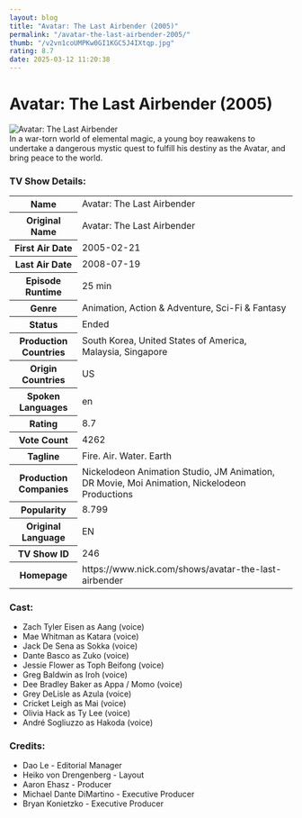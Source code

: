 ```yaml
---
layout: blog
title: "Avatar: The Last Airbender (2005)"
permalink: "/avatar-the-last-airbender-2005/"
thumb: "/v2vn1coUMPKw0GI1KGC5J4IXtqp.jpg"
rating: 8.7
date: 2025-03-12 11:20:38
---
```

<h1 class="title">Avatar: The Last Airbender (2005)</h1><div class="poster"><img src="{{ site.imglink }}/v2vn1coUMPKw0GI1KGC5J4IXtqp.jpg" class="img-fluid my-3" alt="Avatar: The Last Airbender"/></div><div class="plot">In a war-torn world of elemental magic, a young boy reawakens to undertake a dangerous mystic quest to fulfill his destiny as the Avatar, and bring peace to the world.</div><h3>TV Show Details:</h3><table class="table table-bordered details"><tr><th>Name</th><td>Avatar: The Last Airbender</td></tr><tr><th>Original Name</th><td>Avatar: The Last Airbender</td></tr><tr><th>First Air Date</th><td>2005-02-21</td></tr><tr><th>Last Air Date</th><td>2008-07-19</td></tr><tr><th>Episode Runtime</th><td>25 min</td></tr><tr><th>Genre</th><td>Animation, Action & Adventure, Sci-Fi & Fantasy</td></tr><tr><th>Status</th><td>Ended</td></tr><tr><th>Production Countries</th><td>South Korea, United States of America, Malaysia, Singapore</td></tr><tr><th>Origin Countries</th><td>US</td></tr><tr><th>Spoken Languages</th><td>en</td></tr><tr><th>Rating</th><td>8.7</td></tr><tr><th>Vote Count</th><td>4262</td></tr><tr><th>Tagline</th><td>Fire. Air. Water. Earth</td></tr><tr><th>Production Companies</th><td>Nickelodeon Animation Studio, JM Animation, DR Movie, Moi Animation, Nickelodeon Productions</td></tr><tr><th>Popularity</th><td>8.799</td></tr><tr><th>Original Language</th><td>EN</td></tr><tr><th>TV Show ID</th><td>246</td></tr><tr><th>Homepage</th><td>https://www.nick.com/shows/avatar-the-last-airbender</td></tr></table><h3>Cast:</h3><ul class="list-group cast"><li>Zach Tyler Eisen as Aang (voice)</li><li>Mae Whitman as Katara (voice)</li><li>Jack De Sena as Sokka (voice)</li><li>Dante Basco as Zuko (voice)</li><li>Jessie Flower as Toph Beifong (voice)</li><li>Greg Baldwin as Iroh (voice)</li><li>Dee Bradley Baker as Appa / Momo (voice)</li><li>Grey DeLisle as Azula (voice)</li><li>Cricket Leigh as Mai (voice)</li><li>Olivia Hack as Ty Lee (voice)</li><li>André Sogliuzzo as Hakoda (voice)</li></ul><h3>Credits:</h3><ul class="list-group crew"><li>Dao Le - Editorial Manager</li><li>Heiko von Drengenberg - Layout</li><li>Aaron Ehasz - Producer</li><li>Michael Dante DiMartino - Executive Producer</li><li>Bryan Konietzko - Executive Producer</li></ul>
